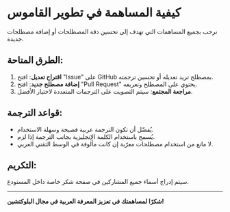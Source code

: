 # كيفية المساهمة في تطوير القاموس

نرحب بجميع المساهمات التي تهدف إلى تحسين دقة المصطلحات أو إضافة مصطلحات جديدة.

## الطرق المتاحة:
1. **اقتراح تعديل**: افتح "Issue" على GitHub بمصطلح تريد تعديله أو تحسين ترجمته.
2. **إضافة مصطلح جديد**: افتح "Pull Request" يحتوي على المصطلح وتعريفه.
3. **مراجعة المجتمع**: سيتم التصويت على الترجمات المتعددة لاختيار الأفضل.

## قواعد الترجمة:
- يُفضّل أن تكون الترجمة عربية فصيحة وسهلة الاستخدام.
- يُسمح باستخدام الكلمة الإنجليزية بجانب الترجمة إذا لزم.
- لا مانع من استخدام مصطلحات معرّبة إن كانت مألوفة في الوسط التقني العربي.

## التكريم:
سيتم إدراج أسماء جميع المشاركين في صفحة شكر خاصة داخل المستودع.

---

**شكرًا لمساهمتك في تعزيز المعرفة العربية في مجال البلوكتشين!**